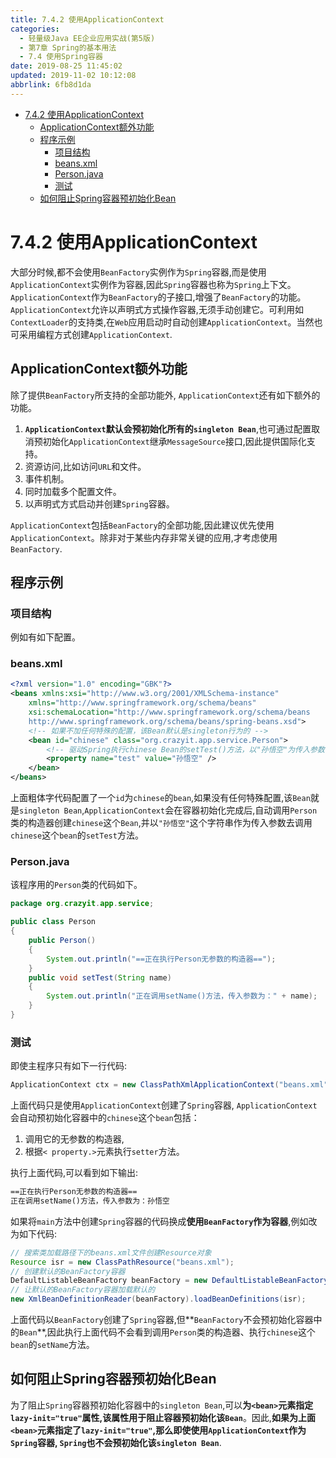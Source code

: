 ```yaml
---
title: 7.4.2 使用ApplicationContext
categories: 
  - 轻量级Java EE企业应用实战(第5版)
  - 第7章 Spring的基本用法
  - 7.4 使用Spring容器
date: 2019-08-25 11:45:02
updated: 2019-11-02 10:12:08
abbrlink: 6fb8d1da
---
```

<div id='my_toc'>

- [7.4.2 使用ApplicationContext](/JavaReadingNotes/6fb8d1da/#7-4-2-使用ApplicationContext)
    - [ApplicationContext额外功能](/JavaReadingNotes/6fb8d1da/#ApplicationContext额外功能)
    - [程序示例](/JavaReadingNotes/6fb8d1da/#程序示例)
        - [项目结构](/JavaReadingNotes/6fb8d1da/#项目结构)
        - [beans.xml](/JavaReadingNotes/6fb8d1da/#beans-xml)
        - [Person.java](/JavaReadingNotes/6fb8d1da/#Person-java)
        - [测试](/JavaReadingNotes/6fb8d1da/#测试)
    - [如何阻止Spring容器预初始化Bean](/JavaReadingNotes/6fb8d1da/#如何阻止Spring容器预初始化Bean)

</div>
<!--more-->
<script>if (navigator.platform.toLowerCase() == 'win32'){document.getElementById('my_toc').style.display = 'none';}</script>

<!--end-->
<!--SSTStart-->
# 7.4.2 使用ApplicationContext #
大部分时候,都不会使用`BeanFactory`实例作为`Spring`容器,而是使用`ApplicationContext`实例作为容器,因此`Spring`容器也称为`Spring`上下文。 `ApplicationContext`作为`BeanFactory`的子接口,增强了`BeanFactory`的功能。
`ApplicationContext`允许以声明式方式操作容器,无须手动创建它。可利用如`ContextLoader`的支持类,在`Web`应用启动时自动创建`ApplicationContext`。当然也可采用编程方式创建`ApplicationContext`.
## ApplicationContext额外功能 ##
除了提供`BeanFactory`所支持的全部功能外, `ApplicationContext`还有如下额外的功能。
1. **`ApplicationContext`默认会预初始化所有的`singleton Bean`**,也可通过配置取消预初始化`ApplicationContext`继承`MessageSource`接口,因此提供国际化支持。
2. 资源访问,比如访问`URL`和文件。
3. 事件机制。
4. 同时加载多个配置文件。
5. 以声明式方式启动并创建`Spring`容器。

`ApplicationContext`包括`BeanFactory`的全部功能,因此建议优先使用`ApplicationContext`。除非对于某些内存非常关键的应用,才考虑使用`BeanFactory`.
## 程序示例 ##
### 项目结构 ###

例如有如下配置。
### beans.xml ###
```xml
<?xml version="1.0" encoding="GBK"?>
<beans xmlns:xsi="http://www.w3.org/2001/XMLSchema-instance"
    xmlns="http://www.springframework.org/schema/beans"
    xsi:schemaLocation="http://www.springframework.org/schema/beans
	http://www.springframework.org/schema/beans/spring-beans.xsd">
    <!-- 如果不加任何特殊的配置，该Bean默认是singleton行为的 -->
    <bean id="chinese" class="org.crazyit.app.service.Person">
        <!-- 驱动Spring执行chinese Bean的setTest()方法，以"孙悟空"为传入参数 -->
        <property name="test" value="孙悟空" />
    </bean>
</beans>
```
上面粗体字代码配置了一个`id`为`chinese`的`bean`,如果没有任何特殊配置,该`Bean`就是`singleton Bean`,`ApplicationContext`会在容器初始化完成后,自动调用`Person`类的构造器创建`chinese`这个`Bean`,并以`"孙悟空"`这个字符串作为传入参数去调用`chinese`这个`bean`的`setTest`方法。
### Person.java ###
该程序用的`Person`类的代码如下。
```java
package org.crazyit.app.service;

public class Person
{
	public Person()
	{
		System.out.println("==正在执行Person无参数的构造器==");
	}
	public void setTest(String name)
	{
		System.out.println("正在调用setName()方法，传入参数为：" + name);
	}
}
```
### 测试 ###
即使主程序只有如下一行代码:
```java
ApplicationContext ctx = new ClassPathXmlApplicationContext("beans.xml");
```
上面代码只是使用`ApplicationContext`创建了`Spring`容器, `ApplicationContext`会自动预初始化容器中的`chinese`这个`bean`包括：
1. 调用它的无参数的构造器,
2. 根据`< property.>`元素执行`setter`方法。

执行上面代码,可以看到如下输出:
```cmd
==正在执行Person无参数的构造器==
正在调用setName()方法，传入参数为：孙悟空
```
如果将`main`方法中创建`Spring`容器的代码换成**使用`BeanFactory`作为容器**,例如改为如下代码:
```java
// 搜索类加载路径下的beans.xml文件创建Resource对象
Resource isr = new ClassPathResource("beans.xml");
// 创建默认的BeanFactory容器
DefaultListableBeanFactory beanFactory = new DefaultListableBeanFactory();
// 让默认的BeanFactory容器加载默认的
new XmlBeanDefinitionReader(beanFactory).loadBeanDefinitions(isr);
```
上面代码以`BeanFactory`创建了`Spring`容器,但**`BeanFactory`不会预初始化容器中的`Bean`**,因此执行上面代码不会看到调用`Person`类的构造器、执行`chinese`这个`bean`的`setName`方法。
## 如何阻止Spring容器预初始化Bean ##
为了阻止`Spring`容器预初始化容器中的`singleton Bean`,可以**为`<bean>`元素指定`lazy-init="true"`属性,该属性用于阻止容器预初始化该`Bean`**。因此,**如果为上面`<bean>`元素指定了`lazy-init="true"`,那么即使使用`ApplicationContext`作为`Spring`容器, `Spring`也不会预初始化该`singleton Bean`**.
<!--SSTStop-->

